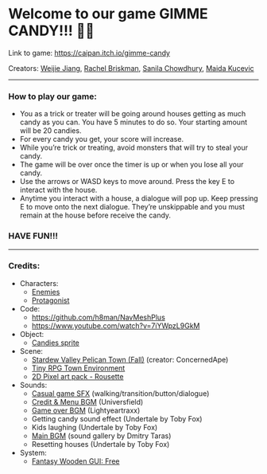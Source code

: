 # Welcome to our game GIMME CANDY!!! 🎃🍭
Link to game: https://caipan.itch.io/gimme-candy 

Creators: [Weijie Jiang](https://github.com/weijiej2964), [Rachel Briskman](https://github.com/TheSimmer101), [Sanila Chowdhury](https://github.com/sanilac6459), [Maida Kucevic](https://github.com/maida5)

-----

### How to play our game:
* You as a trick or treater will be going around houses getting as much candy as you can. You have 5 minutes to do so. Your starting amount will be 20 candies.
* For every candy you get, your score will increase.
* While you’re trick or treating, avoid monsters that will try to steal your candy.
* The game will be over once the timer is up or when you lose all your candy.
* Use the arrows or WASD keys to move around. Press the key E to interact with the house. 
* Anytime you interact with a house, a dialogue will pop up. Keep pressing E to move onto the next dialogue. They’re unskippable and you must remain at the house before receive the candy.

### HAVE FUN!!!

-----
### Credits:
* Characters:
  * [Enemies](https://elv-games.itch.io/free-retro-game-world-sprites)
  * [Protagonist](https://penzilla.itch.io/hooded-protagonist)
* Code:
  * https://github.com/h8man/NavMeshPlus
  * https://www.youtube.com/watch?v=7iYWpzL9GkM
* Object:
  * [Candies sprite](https://assetstore.unity.com/packages/2d/gui/icons/candies-sprite-118616)
* Scene:
  * [Stardew Valley Pelican Town (Fall)](https://www.spriters-resource.com/pc_computer/stardewvalley/sheet/88626/) (creator: ConcernedApe)
  * [Tiny RPG Town Environment](https://assetstore.unity.com/packages/2d/environments/tiny-rpg-town-environment-88293)
  * [2D Pixel art pack - Rousette](https://assetstore.unity.com/packages/2d/characters/2d-pixel-art-pack-rousette-167698)
* Sounds:
  * [Casual game SFX](https://assetstore.unity.com/packages/audio/sound-fx/free-casual-game-sfx-pack-54116) (walking/transition/button/dialogue)
  * [Credit & Menu BGM](https://pixabay.com/music/scary-childrens-tunes-this-is-halloween-172354/) (Universfield)
  * [Game over BGM](https://pixabay.com/sound-effects/kl-music-box-game-over-ii-152200/) (Lightyeartraxx)
  * Getting candy sound effect (Undertale by Toby Fox)
  * Kids laughing (Undertale by Toby Fox)
  * [Main BGM](https://pixabay.com/music/scary-childrens-tunes-happy-comedy-halloween-party-dance-for-kids-children-118581/) (sound gallery by Dmitry Taras)
  * Resetting houses (Undertale by Toby Fox)
* System:
  * [Fantasy Wooden GUI: Free](https://assetstore.unity.com/packages/2d/gui/fantasy-wooden-gui-free-103811)
